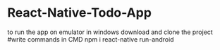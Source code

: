 # React-Native-Todo-App
to run the app on emulator in windows
download and clone the project
#write commands in CMD
npm i 
react-native run-android

